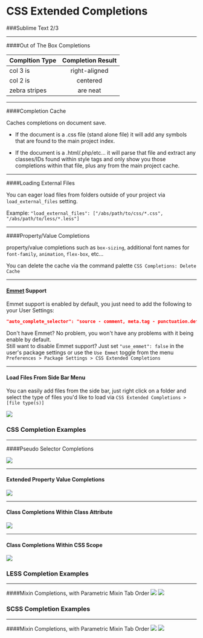 CSS Extended Completions
===================

###Sublime Text 2/3

----

####Out of The Box Completions

| Compltion Type | Completion Result |
| -------------- |:-----------------:|
| col 3 is       | right-aligned     |
| col 2 is       | centered          |
| zebra stripes  | are neat          |


----

####Completion Cache

Caches completions on document save.

* If the document is a .css file (stand alone file) it will add any symbols that are found to the main project index.

* If the document is a .html/.php/etc... it will parse that file and extract any classes/IDs found within style tags and only show you those completions within that file, plus any from the main project cache.

----

####Loading External Files

You can eager load files from folders outside of your project via `load_external_files` setting.

Example: `"load_external_files": ["/abs/path/to/css/*.css", "/abs/path/to/less/*.less"]`

----

####Property/Value Completions

property/value completions such as `box-sizing`, additional font names for `font-family`, `animation`, `flex-box`, etc...

You can delete the cache via the command palette `CSS Completions: Delete Cache`

----

#### [Emmet](http://emmet.io) Support

Emmet support is enabled by default, you just need to add the following to your User Settings:

```json
"auto_complete_selector": "source - comment, meta.tag - punctuation.definition.tag.begin, text.html.basic"
```

Don't have Emmet? No problem, you won't have any problems with it being enable by default.  
Still want to disable Emmet support? Just set `"use_emmet": false` in the user's package settings or use the `Use Emmet` toggle from the menu `Preferences > Package Settings > CSS Extended Completions`

----

#### Load Files From Side Bar Menu

You can easily add files from the side bar, just right click on a folder and select the type of files you'd like to load via `CSS Extended Completions > [file type(s)]`

![](https://dl.dropboxusercontent.com/u/4790638/images/ST-load-files-from-side-bar.png)

### CSS Completion Examples
----
####Pseudo Selector Completions

![](https://dl.dropboxusercontent.com/u/4790638/images/ST-pseudo-selector.png)

----
#### Extended Property Value Completions

![](https://dl.dropboxusercontent.com/u/4790638/images/ST-extended-css-property-values-2.png)

----
#### Class Completions Within Class Attribute
![](https://dl.dropboxusercontent.com/u/4790638/images/ST-class-completion-in-class-attribute-2.png)

----
#### Class Completions Within CSS Scope
![](https://dl.dropboxusercontent.com/u/4790638/images/ST-class-completion-in-css.png)

### LESS Completion Examples
----
####Mixin Completions, with Parametric Mixin Tab Order
![](https://dl.dropboxusercontent.com/u/4790638/images/ST-LESS-mixin-completions.png)
![](https://dl.dropboxusercontent.com/u/4790638/images/ST-LESS-mixin-completions-with-snippet-tabbing.png)

### SCSS Completion Examples
----
####Mixin Completions, with Parametric Mixin Tab Order
![](https://dl.dropboxusercontent.com/u/4790638/images/ST-SCSS-mixin-completions.png)
![](https://dl.dropboxusercontent.com/u/4790638/images/ST-SCSS-mixin-completions-with-snippet-tabbing.png)

